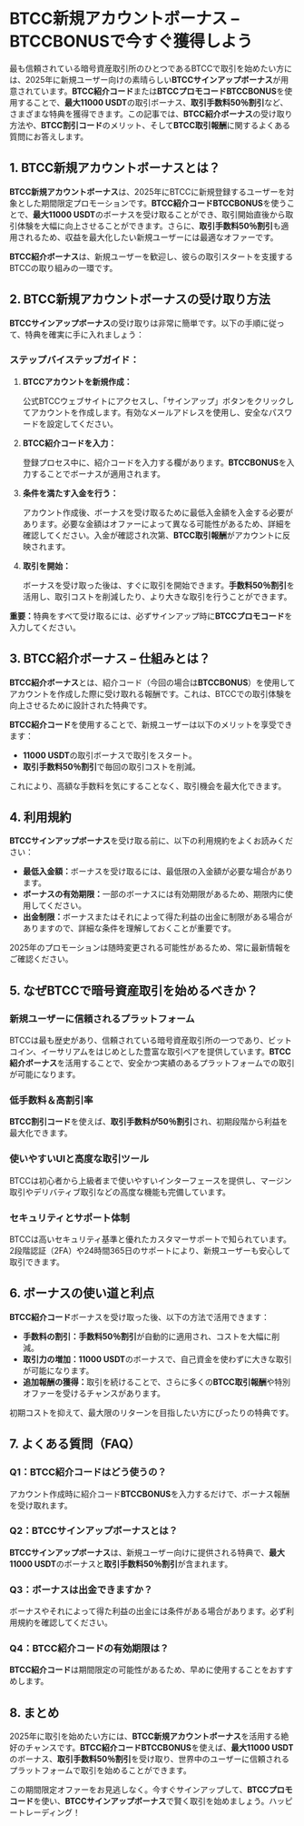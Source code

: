 <h1>BTCC新規アカウントボーナス – BTCCBONUSで今すぐ獲得しよう</h1>

<p>最も信頼されている暗号資産取引所のひとつであるBTCCで取引を始めたい方には、2025年に新規ユーザー向けの素晴らしい<strong>BTCCサインアップボーナス</strong>が用意されています。<strong>BTCC紹介コード</strong>または<strong>BTCCプロモコード</strong><strong>BTCCBONUS</strong>を使用することで、<strong>最大11000 USDT</strong>の取引ボーナス、<strong>取引手数料50％割引</strong>など、さまざまな特典を獲得できます。この記事では、<strong>BTCC紹介ボーナス</strong>の受け取り方法や、<strong>BTCC割引コード</strong>のメリット、そして<strong>BTCC取引報酬</strong>に関するよくある質問にお答えします。</p>

<h2>1. BTCC新規アカウントボーナスとは？</h2>
<p><strong>BTCC新規アカウントボーナス</strong>は、2025年にBTCCに新規登録するユーザーを対象とした期間限定プロモーションです。<strong>BTCC紹介コード</strong><strong>BTCCBONUS</strong>を使うことで、<strong>最大11000 USDT</strong>のボーナスを受け取ることができ、取引開始直後から取引体験を大幅に向上させることができます。さらに、<strong>取引手数料50％割引</strong>も適用されるため、収益を最大化したい新規ユーザーには最適なオファーです。</p>
<p><strong>BTCC紹介ボーナス</strong>は、新規ユーザーを歓迎し、彼らの取引スタートを支援するBTCCの取り組みの一環です。</p>

<h2>2. BTCC新規アカウントボーナスの受け取り方法</h2>
<p><strong>BTCCサインアップボーナス</strong>の受け取りは非常に簡単です。以下の手順に従って、特典を確実に手に入れましょう：</p>

<h3>ステップバイステップガイド：</h3>
<ol>
    <li><strong>BTCCアカウントを新規作成：</strong>
        <p>公式BTCCウェブサイトにアクセスし、「サインアップ」ボタンをクリックしてアカウントを作成します。有効なメールアドレスを使用し、安全なパスワードを設定してください。</p>
    </li>
    <li><strong>BTCC紹介コードを入力：</strong>
        <p>登録プロセス中に、紹介コードを入力する欄があります。<strong>BTCCBONUS</strong>を入力することでボーナスが適用されます。</p>
    </li>
    <li><strong>条件を満たす入金を行う：</strong>
        <p>アカウント作成後、ボーナスを受け取るために最低入金額を入金する必要があります。必要な金額はオファーによって異なる可能性があるため、詳細を確認してください。入金が確認され次第、<strong>BTCC取引報酬</strong>がアカウントに反映されます。</p>
    </li>
    <li><strong>取引を開始：</strong>
        <p>ボーナスを受け取った後は、すぐに取引を開始できます。<strong>手数料50％割引</strong>を活用し、取引コストを削減したり、より大きな取引を行うことができます。</p>
    </li>
</ol>
<p><strong>重要：</strong>特典をすべて受け取るには、必ずサインアップ時に<strong>BTCCプロモコード</strong>を入力してください。</p>

<h2>3. BTCC紹介ボーナス – 仕組みとは？</h2>
<p><strong>BTCC紹介ボーナス</strong>とは、紹介コード（今回の場合は<strong>BTCCBONUS</strong>）を使用してアカウントを作成した際に受け取れる報酬です。これは、BTCCでの取引体験を向上させるために設計された特典です。</p>
<p><strong>BTCC紹介コード</strong>を使用することで、新規ユーザーは以下のメリットを享受できます：</p>
<ul>
    <li><strong>11000 USDT</strong>の取引ボーナスで取引をスタート。</li>
    <li><strong>取引手数料50％割引</strong>で毎回の取引コストを削減。</li>
</ul>
<p>これにより、高額な手数料を気にすることなく、取引機会を最大化できます。</p>

<h2>4. 利用規約</h2>
<p><strong>BTCCサインアップボーナス</strong>を受け取る前に、以下の利用規約をよくお読みください：</p>
<ul>
    <li><strong>最低入金額：</strong>ボーナスを受け取るには、最低限の入金額が必要な場合があります。</li>
    <li><strong>ボーナスの有効期限：</strong>一部のボーナスには有効期限があるため、期限内に使用してください。</li>
    <li><strong>出金制限：</strong>ボーナスまたはそれによって得た利益の出金に制限がある場合がありますので、詳細な条件を理解しておくことが重要です。</li>
</ul>
<p>2025年のプロモーションは随時変更される可能性があるため、常に最新情報をご確認ください。</p>

<h2>5. なぜBTCCで暗号資産取引を始めるべきか？</h2>
<h3>新規ユーザーに信頼されるプラットフォーム</h3>
<p>BTCCは最も歴史があり、信頼されている暗号資産取引所の一つであり、ビットコイン、イーサリアムをはじめとした豊富な取引ペアを提供しています。<strong>BTCC紹介ボーナス</strong>を活用することで、安全かつ実績のあるプラットフォームでの取引が可能になります。</p>

<h3>低手数料＆高割引率</h3>
<p><strong>BTCC割引コード</strong>を使えば、<strong>取引手数料が50％割引</strong>され、初期段階から利益を最大化できます。</p>

<h3>使いやすいUIと高度な取引ツール</h3>
<p>BTCCは初心者から上級者まで使いやすいインターフェースを提供し、マージン取引やデリバティブ取引などの高度な機能も完備しています。</p>

<h3>セキュリティとサポート体制</h3>
<p>BTCCは高いセキュリティ基準と優れたカスタマーサポートで知られています。2段階認証（2FA）や24時間365日のサポートにより、新規ユーザーも安心して取引できます。</p>

<h2>6. ボーナスの使い道と利点</h2>
<p><strong>BTCC紹介コード</strong>ボーナスを受け取った後、以下の方法で活用できます：</p>
<ul>
    <li><strong>手数料の割引：</strong><strong>手数料50％割引</strong>が自動的に適用され、コストを大幅に削減。</li>
    <li><strong>取引力の増加：</strong><strong>11000 USDT</strong>のボーナスで、自己資金を使わずに大きな取引が可能になります。</li>
    <li><strong>追加報酬の獲得：</strong>取引を続けることで、さらに多くの<strong>BTCC取引報酬</strong>や特別オファーを受けるチャンスがあります。</li>
</ul>
<p>初期コストを抑えて、最大限のリターンを目指したい方にぴったりの特典です。</p>

<h2>7. よくある質問（FAQ）</h2>

<h3>Q1：BTCC紹介コードはどう使うの？</h3>
<p>アカウント作成時に紹介コード<strong>BTCCBONUS</strong>を入力するだけで、ボーナス報酬を受け取れます。</p>

<h3>Q2：BTCCサインアップボーナスとは？</h3>
<p><strong>BTCCサインアップボーナス</strong>は、新規ユーザー向けに提供される特典で、<strong>最大11000 USDT</strong>のボーナスと<strong>取引手数料50％割引</strong>が含まれます。</p>

<h3>Q3：ボーナスは出金できますか？</h3>
<p>ボーナスやそれによって得た利益の出金には条件がある場合があります。必ず利用規約を確認してください。</p>

<h3>Q4：BTCC紹介コードの有効期限は？</h3>
<p><strong>BTCC紹介コード</strong>は期間限定の可能性があるため、早めに使用することをおすすめします。</p>

<h2>8. まとめ</h2>
<p>2025年に取引を始めたい方には、<strong>BTCC新規アカウントボーナス</strong>を活用する絶好のチャンスです。<strong>BTCC紹介コード</strong><strong>BTCCBONUS</strong>を使えば、<strong>最大11000 USDT</strong>のボーナス、<strong>取引手数料50％割引</strong>を受け取り、世界中のユーザーに信頼されるプラットフォームで取引を始めることができます。</p>
<p>この期間限定オファーをお見逃しなく。今すぐサインアップして、<strong>BTCCプロモコード</strong>を使い、<strong>BTCCサインアップボーナス</strong>で賢く取引を始めましょう。ハッピートレーディング！</p>
